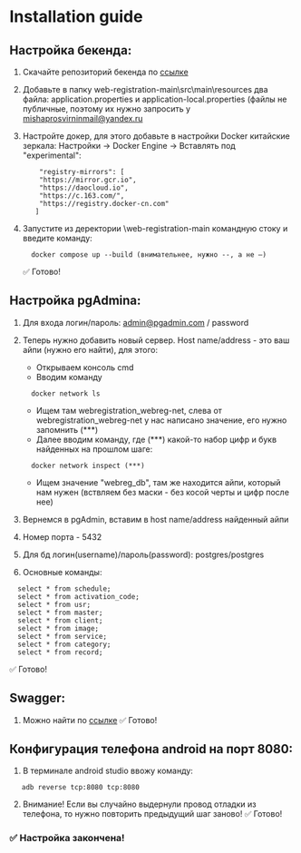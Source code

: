 # Installation guide 

## Настройка бекенда:
  1. Скачайте репозиторий бекенда по [ссылке](https://github.com/ASUKA-LANGLEY-SOHRYU/web-registration/tree/main)
  2. Добавьте в папку web-registration-main\src\main\resources два файла: application.properties и application-local.properties (файлы не публичные, поэтому их нужно запросить у <mishaprosvirninmail@yandex.ru>
  3. Настройте докер, для этого добавьте в настройки Docker китайские зеркала: Настройки -> Docker Engine -> Вставлять под "experimental":
   
     ``` 
         "registry-mirrors": [
         "https://mirror.gcr.io",
         "https://daocloud.io",
         "https://c.163.com/",
         "https://registry.docker-cn.com"
        ]
     ```
   
  4. Запустите из деректории \web-registration-main командную стоку и введите команду:  
     ```
       docker compose up --build (внимательнее, нужно --, а не —)
     ```
     ✅ Готово!


 


## Настройка pgAdmina:
  1. Для входа логин/пароль: admin@pgadmin.com / password

  2. Теперь нужно добавить новый сервер. Host name/address - это ваш айпи (нужно его найти), для этого:
     - Открываем консоль cmd
     - Вводим команду 
     ```
       docker network ls
     ```
     - Ищем там webregistration_webreg-net, слева от webregistration_webreg-net у нас написано значение, его нужно запомнить (***)
     - Далее вводим команду, где (***) какой-то набор цифр и букв найденных на прошлом шаге: 
     ```
       docker network inspect (***)
     ```
     - Ищем значение "webreg_db", там же находится айпи, который нам нужен (вствляем без маски - без косой черты и цифр после нее)
  3. Вернемся в pgAdmin, вставим в host name/address найденный айпи
  4. Номер порта - 5432
  5. Для бд логин(username)/пароль(password): postgres/postgres
  6. Основные команды:
   ```
     select * from schedule;
     select * from activation_code;
     select * from usr;
     select * from master;
     select * from client;
     select * from image;
     select * from service;
     select * from category;
     select * from record;
   ```
  ✅ Готово!




 
## Swagger:
  1. Можно найти по [ссылке](http://localhost:8080/swagger-ui/index.html)
  ✅ Готово!






## Конфигурация телефона android на порт 8080:
  1. В терминале android studio ввожу команду:  
  ```
     adb reverse tcp:8080 tcp:8080
  ```
  2. Внимание! Если вы случайно выдернули провод отладки из телефона, то нужно повторить предыдущий шаг заново!
  ✅ Готово!









### ✅ Настройка закончена!
